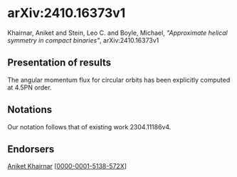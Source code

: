 # arXiv:2410.16373v1

Khairnar, Aniket and Stein, Leo C. and Boyle, Michael, *"Approximate helical symmetry in compact binaries"*, arXiv:2410.16373v1
    
## Presentation of results

The angular momentum flux for circular orbits has been explicitly computed at 4.5PN order.

## Notations

Our notation follows that of existing work 2304.11186v4.

## Endorsers

[Aniket Khairnar](https://github.com/akhairna) [[0000-0001-5138-572X](https://orcid.org/0000-0001-5138-572X)]